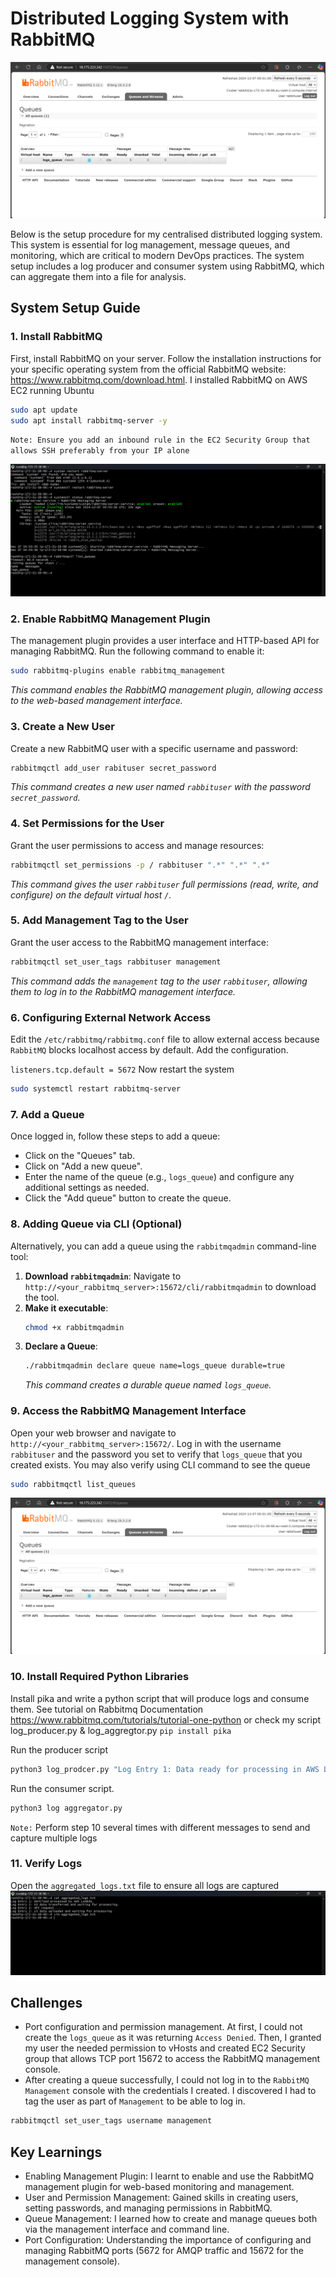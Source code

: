 # Distributed Logging System with RabbitMQ
![RabbitMQ_logs_queue](https://github.com/Fidelisesq/Cloud-DevOps-Daily-Challenge/blob/main/Day-3/Images/Queue-UI.png)

Below is the setup procedure for my centralised distributed logging system. This system is essential for log management, message queues, and monitoring, which are critical to modern DevOps practices. The system setup includes a log producer and consumer system using RabbitMQ, which can aggregate them into a file for analysis.

## System Setup Guide

### 1. Install RabbitMQ
First, install RabbitMQ on your server. Follow the installation instructions for your specific operating system from the official RabbitMQ website: https://www.rabbitmq.com/download.html. I installed RabbitMQ on AWS EC2 running Ubuntu

```sh
sudo apt update
sudo apt install rabbitmq-server -y
```

`Note: Ensure you add an inbound rule in the EC2 Security Group that allows SSH preferably from your IP alone`

![RabbitMQ_server_running](https://github.com/Fidelisesq/Cloud-DevOps-Daily-Challenge/blob/main/Day-3/Images/Rabbitmq%20server%20running%20with%20queue%20created.png)
### 2. Enable RabbitMQ Management Plugin
The management plugin provides a user interface and HTTP-based API for managing RabbitMQ. Run the following command to enable it:

```sh
sudo rabbitmq-plugins enable rabbitmq_management
```
_This command enables the RabbitMQ management plugin, allowing access to the web-based management interface._

### 3. Create a New User
Create a new RabbitMQ user with a specific username and password:

```sh
rabbitmqctl add_user rabituser secret_password
```
_This command creates a new user named `rabbituser` with the password `secret_password`._

### 4. Set Permissions for the User
Grant the user permissions to access and manage resources:

```sh
rabbitmqctl set_permissions -p / rabbituser ".*" ".*" ".*"
```
_This command gives the user `rabbituser` full permissions (read, write, and configure) on the default virtual host `/`._

### 5. Add Management Tag to the User
Grant the user access to the RabbitMQ management interface:

```sh
rabbitmqctl set_user_tags rabbituser management
```
_This command adds the `management` tag to the user `rabbituser`, allowing them to log in to the RabbitMQ management interface._

### 6. Configuring External Network Access
Edit the `/etc/rabbitmq/rabbitmq.conf` file to allow external access because `RabbitMQ` blocks localhost access by default. Add the configuration.

```listeners.tcp.default = 5672```
Now restart the system
```sh
sudo systemctl restart rabbitmq-server
```

### 7. Add a Queue
Once logged in, follow these steps to add a queue:

- Click on the "Queues" tab.
- Click on "Add a new queue".
- Enter the name of the queue (e.g., `logs_queue`) and configure any additional settings as needed.
- Click the "Add queue" button to create the queue.

### 8. Adding Queue via CLI (Optional)
Alternatively, you can add a queue using the `rabbitmqadmin` command-line tool:

1. **Download `rabbitmqadmin`**: Navigate to `http://<your_rabbitmq_server>:15672/cli/rabbitmqadmin` to download the tool.
2. **Make it executable**:
   ```sh
   chmod +x rabbitmqadmin
   ```
3. **Declare a Queue**:
   ```sh
   ./rabbitmqadmin declare queue name=logs_queue durable=true
   ```
   _This command creates a durable queue named `logs_queue`._

### 9. Access the RabbitMQ Management Interface
Open your web browser and navigate to `http://<your_rabbitmq_server>:15672/`. Log in with the username `rabbituser` and the password you set to verify that `logs_queue` that you created exists. 
You may also verify using CLI command to see the queue
```sh
sudo rabbitmqctl list_queues
```
![logs_queue](https://github.com/Fidelisesq/Cloud-DevOps-Daily-Challenge/blob/main/Day-3/Images/Queue-UI.png)

### 10. Install Required Python Libraries
Install pika and write a python script that will produce logs and consume them. See tutorial on Rabbitmq Documentation https://www.rabbitmq.com/tutorials/tutorial-one-python or check my script log_producer.py & log_aggregtor.py
`pip install pika`

Run the producer script 
```python
python3 log_prodcer.py "Log Entry 1: Data ready for processing in AWS Lambda"
```

Run the consumer script. 
```python
python3 log aggregator.py
```
`Note:` Perform step 10 several times with different messages to send and capture multiple logs

### 11. Verify Logs
Open the `aggregated_logs.txt` file to ensure all logs are captured
![log captured](https://github.com/Fidelisesq/Cloud-DevOps-Daily-Challenge/blob/main/Day-3/Images/Log%20entries.png)

## Challenges
- Port configuration and permission management. At first, I could not create the `logs_queue` as it was returning `Access Denied`. Then, I granted my user the needed permission to vHosts and created EC2 Security group that allows TCP port 15672 to access the RabbitMQ management console.
- After creating a queue successfully, I could not log in to the `RabbitMQ Management` console with the credentials I created. I discovered I had to tag the user as part of `Management` to be able to log in. 
```python
rabbitmqctl set_user_tags username management
```


## Key Learnings
- Enabling Management Plugin: I learnt to enable and use the RabbitMQ management plugin for web-based monitoring and management.
- User and Permission Management: Gained skills in creating users, setting passwords, and managing permissions in RabbitMQ.
- Queue Management: I learned how to create and manage queues both via the management interface and command line.
- Port Configuration: Understanding the importance of configuring and managing RabbitMQ ports (5672 for AMQP traffic and 15672 for the management console). 
